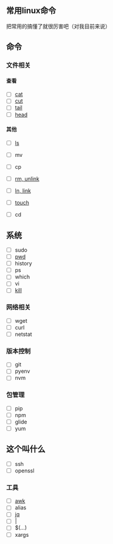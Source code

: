 ## 常用linux命令
把常用的搞懂了就很厉害吧（对我目前来说）

## 命令

### 文件相关
#### 查看
- [ ] [cat](./cat.md)
- [ ] [cut](./cut.md)
- [ ] [tail](./tail.md)
- [ ] [head](./head.md)

#### 其他
- [ ] [ls](./ls.md)
- [ ] mv
- [ ] cp
- [ ] [rm, unlink](./rm-unlink.md)
- [ ] [ln, link](./ln-link.md)
- [ ] [touch](./touch.md)
- [ ] cd


## 系统
- [ ] sudo
- [ ] [pwd](./pwd.md)
- [ ] history
- [ ] ps
- [ ] which
- [ ] vi
- [ ] [kill](./kill.md)

### 网络相关
- [ ] wget
- [ ] curl
- [ ] netstat

### 版本控制
- [ ] git
- [ ] pyenv
- [ ] nvm

### 包管理
- [ ] pip
- [ ] npm
- [ ] glide
- [ ] yum

## 这个叫什么
- [ ] ssh
- [ ] openssl

### 工具
- [ ] [awk](./awk.md)
- [ ] alias
- [ ] [jq](./jq.md)
- [ ] |
- [ ] $(...)
- [ ] xargs

